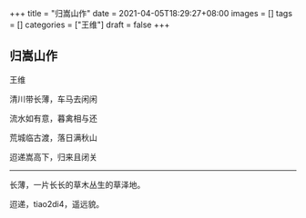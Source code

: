 +++
title = "归嵩山作"
date = 2021-04-05T18:29:27+08:00
images = []
tags = []
categories = ["王维"]
draft = false
+++

## 归嵩山作

王维

清川带长薄，车马去闲闲

流水如有意，暮禽相与还

荒城临古渡，落日满秋山

迢递嵩高下，归来且闭关

---

长薄，一片长长的草木丛生的草泽地。

迢递，tiao2di4，遥远貌。